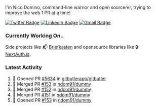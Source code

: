 
I'm Nico Domino, command-line warrior and open sourcerer, trying to improve the web 1 PR at a time!

[![Twitter Badge](https://img.shields.io/badge/-@ndom91-1ca0f1?style=flat-square&labelColor=1ca0f1&logo=twitter&logoColor=white&link=https://twitter.com/ndom91)](https://twitter.com/ndom91) [![Linkedin Badge](https://img.shields.io/badge/-ndom91-blue?style=flat-square&logo=Linkedin&logoColor=white&link=https://www.linkedin.com/in/ndom91/)](https://www.linkedin.com/in/ndom91/) [![Gmail Badge](https://img.shields.io/badge/-yo@ndo.dev-c14438?style=flat-square&logo=mail.ru&logoColor=white&link=mailto:yo@ndo.dev)](mailto:yo@ndo.dev)

### Currently Working On..

Side projects like 📬 [Briefkasten](https://briefkastenhq.com) and opensource libraries like 🔒 [NextAuth.js](https://github.com/nextauthjs/next-auth).

<!--START_SECTION_PROFILE_VIEWS:readme-info-->
<!--END_SECTION_PROFILE_VIEWS:readme-info-->

<!--START_SECTION_DAILY_COMMIT:readme-info-->
<!--END_SECTION_DAILY_COMMIT:readme-info-->

<!--START_SECTION_WEEKLY_COMMIT:readme-info-->
<!--END_SECTION_WEEKLY_COMMIT:readme-info-->

### Latest Activity

<!--START_SECTION:activity-->
1. 💪 Opened PR [#5634](https://github.com/gitbutlerapp/gitbutler/pull/5634) in [gitbutlerapp/gitbutler](https://github.com/gitbutlerapp/gitbutler)
2. 🎉 Merged PR [#153](https://github.com/ndom91/dummy/pull/153) in [ndom91/dummy](https://github.com/ndom91/dummy)
3. 🎉 Merged PR [#152](https://github.com/ndom91/dummy/pull/152) in [ndom91/dummy](https://github.com/ndom91/dummy)
4. 🎉 Merged PR [#151](https://github.com/ndom91/dummy/pull/151) in [ndom91/dummy](https://github.com/ndom91/dummy)
5. 💪 Opened PR [#153](https://github.com/ndom91/dummy/pull/153) in [ndom91/dummy](https://github.com/ndom91/dummy)
<!--END_SECTION:activity-->
